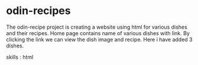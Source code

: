 # odin-recipes

The odin-recipe project is creating a website using html for various dishes and their recipes.
Home page contains name of various dishes with link. By clicking the link we can view the dish image and recipe. Here i have added 3 dishes.

skills : html
